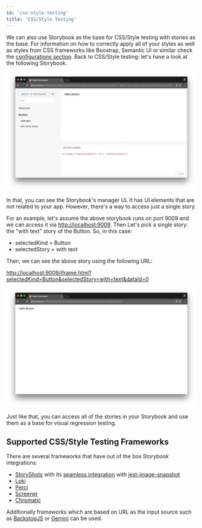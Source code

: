 ```yaml
---
id: 'css-style-testing'
title: 'CSS/Style Testing'
---
```


We can also use Storybook as the base for CSS/Style testing with stories as the base. For information on how to correctly apply all of your styles as well as styles from CSS frameworks like Boostrap, Semantic UI or similar check the [configurations section](https://storybook.js.org/configurations/default-config/#css-support). Back to CSS/Style testing: let's have a look at the following Storybook.

![Storybook Screenshot](../static/storybook-screenshot.png)

In that, you can see the Storybook's manager UI. It has UI elements that are not related to your app. However, there's a way to access just a single story.

For an example, let's assume the above storybook runs on port 9009 and we can access it via [http://localhost:9009](http://localhost:9009/).
Then Let's pick a single story: the "with text" story of the Button. So, in this case:

-   selectedKind = Button
-   selectedStory = with text

Then, we can see the above story using the following URL:

<http://localhost:9009/iframe.html?selectedKind=Button&selectedStory=with+text&dataId=0>

![Storybook Iframe Screenshot](../static/storybook-iframe-screenshot.png)

Just like that, you can access all of the stories in your Storybook and use them as a base for visual regression testing.

## Supported CSS/Style Testing Frameworks

There are several frameworks that have out of the box Storybook integrations:
- [StoryShots](https://github.com/storybooks/storybook/tree/master/addons/storyshots) with its [seamless integration](https://github.com/storybooks/storybook/tree/master/addons/storyshots#configure-storyshots-for-image-snapshots) with [jest-image-snapshot](https://github.com/americanexpress/jest-image-snapshot)
- [Loki](https://loki.js.org/)
- [Perci](https://percy.io/docs/clients/javascript/react-storybook)
- [Screener](https://screener.io/v2/docs) 
- [Chromatic](https://www.chromaticqa.com)

Additionally frameworks which are based on URL as the input source such as [BackstopJS](https://github.com/garris/BackstopJS) or [Gemini](https://github.com/gemini-testing/gemini) can be used.
